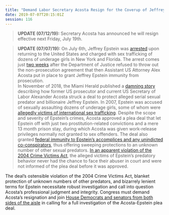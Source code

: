 ```yaml
---
title: "Demand Labor Secretary Acosta Resign for the Coverup of Jeffrey Epstein's Crimes - RESIGNED"
date: 2019-07-07T20:15:01Z
session: 116
---
```

>**UPDATE (07/12/19):** Secretary Acosta has announced he will resign effective next Friday, July 19th.

>**UPDATE (07/07/19):** On July 6th, Jeffrey Epstein was [arrested](https://www.miamiherald.com/news/state/florida/article232374872.html) upon returning to the United States and charged with sex trafficking of dozens of underage girls in New York and Florida. The arrest comes just [two weeks](https://www.miamiherald.com/news/state/florida/article231916968.html) after the Department of Justice refused to throw out the non-prosecution agreement that then Assistant US Attorney Alex Acosta put in place to grant Jeffrey Epstein immunity from prosecution.  
In November of 2018, the Miami Herald published a [damning story](https://www.miamiherald.com/news/local/article220097825.html) describing how former US prosecutor and current US Secretary of Labor Alexander Acosta struck a deal to protect alleged serial sexual predator and billionaire Jeffrey Epstein. In 2007, Epstein was accused of sexually assaulting dozens of underage girls, some of whom were [allegedly victims of international sex trafficking](https://slate.com/news-and-politics/2018/11/labor-secretary-alex-acosta-jeffrey-epstein-teen-sex-abuse.html). Despite the scope and severity of Epstein’s crimes, Acosta approved a plea deal that let Epstein off with just two prostitution-related convictions and a mere 13 month prison stay, during which Acosta was given work-release privileges normally not granted to sex offenders. The deal also granted [federal immunity to Epstein’s accomplices and any unindicted co-conspirators](https://www.washingtonpost.com/opinions/how-power-and-money-colluded-to-let-a-sex-obsessed-monster-get-away-with-abuse/2018/12/07/381f5d88-fa6a-11e8-8c9a-860ce2a8148f_story.html?noredirect=on&utm_term=.8e6a50bea502), thus offering sweeping protections to an unknown number of other sexual predators. [In an apparent violation of the 2004 Crime Victims Act](https://www.npr.org/2018/12/04/673320224/sex-offender-jeffrey-epstein-settles-defamation-suit-silencing-womens-testimony), the alleged victims of Epstein’s predatory behavior never had the chance to face their abuser in court and were not informed of the plea deal before it was approved.

The deal’s ostensible violation of the 2004 Crime Victims Act, blanket protection of unknown numbers of other predators, and bizarrely lenient terms for Epstein necessitate robust investigation and call into question Acosta’s professional judgment and integrity. Congress must demand Acosta’s resignation and join [House Democrats and senators from both sides of the aisle](https://rewire.news/article/2018/12/07/senators-demand-investigation-of-labor-secretarys-deal-with-accused-sex-abuser/) in calling for a full investigation of the Acosta-Epstein plea deal.
